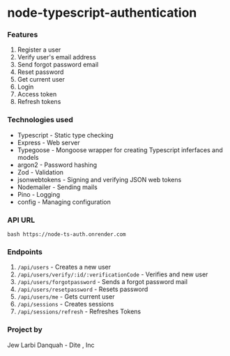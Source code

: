 # node-typescript-authentication

### Features
1. Register a user
2. Verify user's email address
3. Send forgot password email
4. Reset password
5. Get current user
6. Login
7. Access token
8. Refresh tokens


### Technologies used
 
 * Typescript - Static type checking
 * Express - Web server
 * Typegoose - Mongoose wrapper for creating Typescript inferfaces and models 
 * argon2 - Password hashing
 * Zod - Validation
 * jsonwebtokens - Signing and verifying JSON web tokens
 * Nodemailer - Sending mails
 * Pino - Logging
 * config - Managing configuration

 ### API URL
```bash https://node-ts-auth.onrender.com```

 ### Endpoints
  1. `/api/users` - Creates a new user
  2. `/api/users/verify/:id/:verificationCode` - Verifies and new user
  3. `/api/users/forgotpassword` - Sends a forgot password mail
  4. `/api/users/resetpassword` - Resets password
  5. `/api/users/me` - Gets current user
  6. `/api/sessions` - Creates sessions
  7. `/api/sessions/refresh` - Refreshes Tokens

  ### Project by
  Jew Larbi Danquah - Dite , Inc